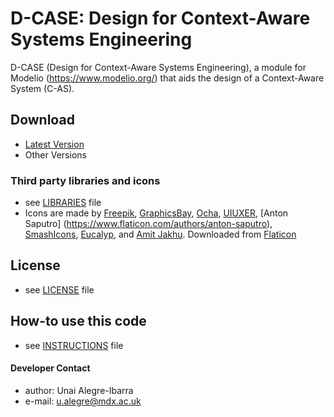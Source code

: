 D-CASE: Design for Context-Aware Systems Engineering
======
D-CASE (Design for Context-Aware Systems Engineering), a module for Modelio (https://www.modelio.org/) 
that aids the design of a Context-Aware System (C-AS).
 
## Download
* [Latest Version](https://github.com/casetools/dcase)
* Other Versions

### Third party libraries and icons
* see [LIBRARIES](https://github.com/casetools/dcase/blob/master/LIBRARIES.md) file
* Icons are made by [Freepik](http://www.freepik.com/), [GraphicsBay](http://www.flaticon.com/authors/graphicsbay), [Ocha](http://www.flaticon.com/authors/ocha), [UIUXER](http://www.flaticon.com/authors/uiuxer), [Anton Saputro] (https://www.flaticon.com/authors/anton-saputro), [SmashIcons](https://www.flaticon.com/authors/smashicons), [Eucalyp](https://www.flaticon.com/authors/eucalyp), and [Amit Jakhu](http://www.flaticon.com/authors/amit-jakhu). Downloaded from [Flaticon](www.flaticon.com)

## License 
* see [LICENSE](https://github.com/casetools/dcase/blob/master/LICENSE.md) file

## How-to use this code
* see [INSTRUCTIONS](https://github.com/casetools/dcase/blob/master/INSTRUCTIONS.md) file

#### Developer Contact
* author: Unai Alegre-Ibarra
* e-mail: u.alegre@mdx.ac.uk
